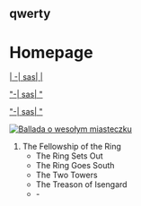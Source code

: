## qwerty

# Homepage

[| \-| sas| |](https://www.google.pl/maps)

["\-| sas| "](https://www.google.pl/maps)

["\-| sas| "](https://www.google.pl/maps)

[![Ballada o wesołym miasteczku](http://img.youtube.com/vi/C0XKmuAAxkA/0.jpg)](https://www.youtube.com/watch?v=C0XKmuAAxkA "Jacek Kaczmarski \- Ballada o wesołym miasteczku \| Tekst \- YouTube")

1. The Fellowship of the Ring
   - The Ring Sets Out
   - The Ring Goes South
   - The Two Towers
   - The Treason of Isengard
   - \-
